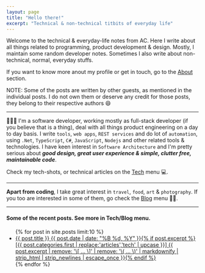 ```yaml
---
layout: page
title: "Hello there!"
excerpt: "Technical & non-technical titbits of everyday life"
---
```


Welcome to the technical & everyday-life notes from AC. Here I write about all things related to programming, product development & design. Mostly, I maintain some random developer notes. Sometimes I also write about non-technical, normal, everyday stuffs.

If you want to know more anout my profile or get in touch, go to the [About](/about) section.

NOTE: Some of the posts are written by other guests, as mentioned in the individual posts. I do not own them or deserve any credit for those posts, they belong to their respective authors 😄

----

👨🏻‍💻 I'm a software developer, working mostly as full-stack developer (if you believe that is a thing), deal with all things product engineering on a day to day basis. I write `tools`, `web apps`, `REST services` and do lot of `automation`, using `.Net`, `TypeScript`, `C#`, `JavaScript`, `Nodejs` and other related tools & technologies. I have keen interest in `Software Architecture` and I'm pretty serious about ***good design, great user experience & simple, clutter free, maintainable code***.

Check my tech-shots, or technical articles on the [Tech](/articles/) menu 💻.

----

**Apart from coding**, I take great interest in `travel`, `food`, `art` & `photography`. If you too are interested in some of them, go check the [Blog](/blog/) menu 🎨📸.

----

#### Some of the recent posts. See more in Tech/Blog menu.

<!--site.posts >> site.categories.articles-->
<!--
{% unless post.categories contains "notes"%}
html
{% endunless %}
-->
<ul class="post-list">
{% for post in site.posts limit:10 %}
  <li><article><a href="{{ site.url }}{{ post.url }}">{{ post.title }} <span class="entry-date"><time datetime="{{ post.date | date_to_xmlschema }}">{{ post.date | date: "%B %d, %Y" }}</time></span>{% if post.excerpt %} <span class="excerpt">[{{ post.categories.first | replace:'articles','tech' | upcase }}] {{ post.excerpt | remove: '\[ ... \]' | remove: '\( ... \)' | markdownify | strip_html | strip_newlines | escape_once }}</span>{% endif %}</a></article></li>
{% endfor %}
</ul>